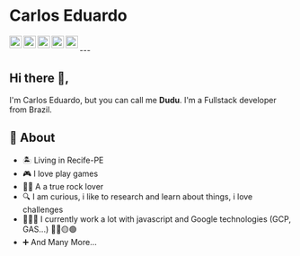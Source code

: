 # Carlos Eduardo
<a target="_blank" href="https://www.linkedin.com/in/carlos-eduardo-7240ab142">
  <img align="left" alt="LinkedIn" width="22px" src="https://cdn.jsdelivr.net/npm/simple-icons@v3/icons/linkedin.svg" />
</a>
<a target="_blank" href="https://api.whatsapp.com/send?phone=5581998566719">
  <img align="left" alt="Whatsapp" width="22px" src="https://cdn.jsdelivr.net/npm/simple-icons@v3/icons/whatsapp.svg" />
</a>
<a target="_blank" href="https://www.instagram.com/ehduardu/">
  <img align="left" alt="Instagram" width="22px" src="https://cdn.jsdelivr.net/npm/simple-icons@v3/icons/instagram.svg" />
</a>
<a target="_blank" href="https://dev.to/ehduardu">
  <img align="left" alt="Devto" width="22px" src="https://cdn.jsdelivr.net/npm/simple-icons@v3/icons/dev-dot-to.svg" />
</a>
<a target="_blank" href="mailto:dudsjrsilva@gmail.com">
  <img align="left" alt="Gmail" width="22px" src="https://cdn.jsdelivr.net/npm/simple-icons@v3/icons/gmail.svg" />
</a>
</br>
---

## Hi there 👋,           
I'm Carlos Eduardo, but you can call me **Dudu**.  I'm a Fullstack developer from Brazil.

## 🧐 About 

- 🏝️ Living in Recife-PE
- 🎮 I love play games
- 🤘🏻  A a true rock lover 
- 🔍 I am curious, i like to research and learn about things, i love challenges
- 👨🏻‍💻 I currently work a lot with javascript and Google technologies (GCP, GAS...) 🔵🔴🟡🟢
- ➕ And Many More...
